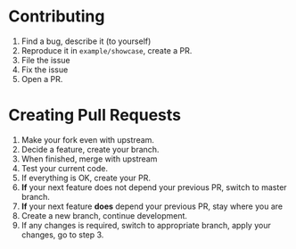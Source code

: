 # Contributing

1. Find a bug, describe it (to yourself)
2. Reproduce it in `example/showcase`, create a PR. 
3. File the issue 
4. Fix the issue 
5. Open a PR. 

# Creating Pull Requests 

1. Make your fork even with upstream. 
2. Decide a feature, create your branch. 
3. When finished, merge with upstream
4. Test your current code. 
5. If everything is OK, create your PR. 
6. **If** your next feature does not depend your previous PR, switch to master branch. 
7. **If** your next feature **does** depend your previous PR, stay where you are 
8. Create a new branch, continue development. 
9. If any changes is required, switch to appropriate branch, apply your changes, go to step 3. 
